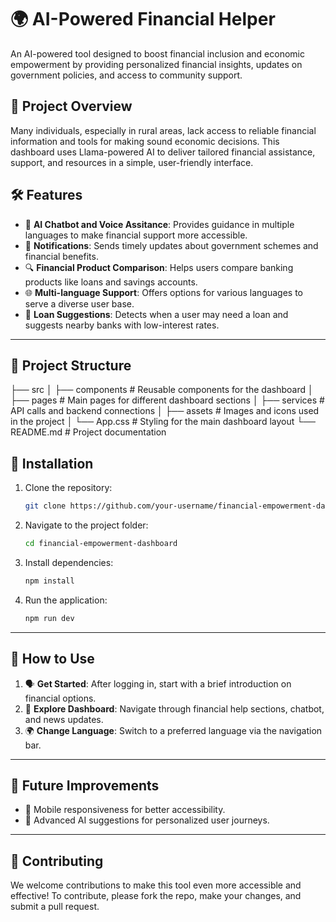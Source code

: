
# 🌍 AI-Powered Financial Helper

An AI-powered tool designed to boost financial inclusion and economic empowerment by providing personalized financial insights, updates on government policies, and access to community support.



## 📖 Project Overview

Many individuals, especially in rural areas, lack access to reliable financial information and tools for making sound economic decisions. This dashboard uses Llama-powered AI to deliver tailored financial assistance, support, and resources in a simple, user-friendly interface.



## 🛠️ Features

- 🤖 **AI Chatbot and Voice Assitance**: Provides guidance in multiple languages to make financial support more accessible.  
- 🔔 **Notifications**: Sends timely updates about government schemes and financial benefits.  
- 🔍 **Financial Product Comparison**: Helps users compare banking products like loans and savings accounts.  
- 🌐 **Multi-language Support**: Offers options for various languages to serve a diverse user base.  
- 🏦 **Loan Suggestions**: Detects when a user may need a loan and suggests nearby banks with low-interest rates.  

---

## 📂 Project Structure


├── src
│   ├── components      # Reusable components for the dashboard
│   ├── pages           # Main pages for different dashboard sections
│   ├── services        # API calls and backend connections
│   ├── assets          # Images and icons used in the project
│   └── App.css         # Styling for the main dashboard layout
└── README.md           # Project documentation




## 🚀 Installation

1. Clone the repository:
   ```bash
   git clone https://github.com/your-username/financial-empowerment-dashboard.git
   ```

2. Navigate to the project folder:
   ```bash
   cd financial-empowerment-dashboard
   ```

3. Install dependencies:
   ```bash
   npm install
   ```

4. Run the application:
   ```bash
   npm run dev
   ```

---

## 📝 How to Use

1. 🗣️ **Get Started**: After logging in, start with a brief introduction on financial options.
2. 🧭 **Explore Dashboard**: Navigate through financial help sections, chatbot, and news updates.
3. 🌍 **Change Language**: Switch to a preferred language via the navigation bar.

---

## 🌱 Future Improvements

- 📱 Mobile responsiveness for better accessibility.
- 🔎 Advanced AI suggestions for personalized user journeys.

---

## 🤝 Contributing

We welcome contributions to make this tool even more accessible and effective! To contribute, please fork the repo, make your changes, and submit a pull request.



